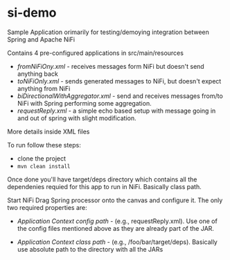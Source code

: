 # si-demo

Sample Application orimarily for testing/demoying integration between Spring and Apache NiFi

Contains 4 pre-configured applications in src/main/resources

- _fromNiFiOny.xml_ - receives messages form NiFi but doesn't send anything back
- _toNiFiOnly.xml_ - sends generated messages to NiFi, but doesn't expect anything from NiFi
- _biDirectionalWithAggregator.xml_ - send and receives messages from/to NiFi with Spring performing some aggregation.
- _requestReply.xml_ - a simple echo based setup with message going in and out of spring with slight modification.

More details inside XML files

To run follow these steps:

* clone the project
* ```mvn clean install```

Once done you'll have target/deps directory which contains all the dependenies requied for this app to run in NiFi. Basically class path.

Start NiFi
Drag Spring processor onto the canvas and configure it. The only two required properties are:

* _Application Context config path_ - (e.g., requestReply.xml). Use one of the config files mentioned above as they are already part of the JAR.

* _Application Context class path_ - (e.g., /foo/bar/target/deps). Basically use absolute path to the directory with all the JARs
